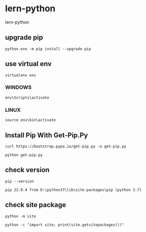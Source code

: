 # lern-python
lern-python

## upgrade pip 

````
python.exe -m pip install --upgrade pip
````

## use virtual env

````
virtualenv env
````

### WINDOWS

````
env\Scripts\activate
````

### LINUX

````
source env\bin\activate
````

## Install Pip With Get-Pip.Py

````
curl https://bootstrap.pypa.io/get-pip.py -o get-pip.py

python get-pip.py
````

## check version

````
pip --version

pip 22.0.4 from D:\python37\lib\site-packages\pip (python 3.7)
````

## check site package

```
python -m site

python -c "import site; print(site.getsitepackages())"
```

